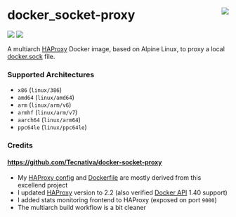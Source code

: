 # docker_socket-proxy <a href='https://github.com/padhi-homelab/docker_docker.sock-proxy/actions?query=workflow%3A%22Docker+CI+Release%22'><img align='right' src='https://img.shields.io/github/workflow/status/padhi-homelab/docker_docker.sock-proxy/Docker%20CI%20Release?logo=github&logoWidth=24&style=flat-square'></img></a>

<a href='https://hub.docker.com/r/padhihomelab/docker.sock-proxy'><img src='https://img.shields.io/docker/image-size/padhihomelab/docker.sock-proxy/latest?logo=docker&logoWidth=24&style=for-the-badge'></img></a> <a href='https://microbadger.com/images/padhihomelab/docker.sock-proxy'><img src='https://img.shields.io/microbadger/layers/padhihomelab/docker.sock-proxy/latest?logo=docker&logoWidth=24&style=for-the-badge'></img></a>

A multiarch [HAProxy] Docker image, based on Alpine Linux, to proxy a local [docker.sock] file.

### Supported Architectures

- `x86` (`linux/386`)
- `amd64` (`linux/amd64`)
- `arm` (`linux/arm/v6`)
- `armhf` (`linux/arm/v7`)
- `aarch64` (`linux/arm64`)
- `ppc64le` (`linux/ppc64le`)

### Credits

#### https://github.com/Tecnativa/docker-socket-proxy
  - My [HAProxy config](haproxy.cfg) and [Dockerfile](Dockerfile)
    are mostly derived from this excellend project
  - I updated [HAProxy] version to 2.2 (also verified [Docker API] 1.40 support)
  - I added stats monitoring frontend to HAProxy (exposed on port `9000`)
  - The multiarch build workflow is a bit cleaner



[Alpine Linux]: https://alpinelinux.org/
[Docker API]:   https://docs.docker.com/engine/api/
[docker.sock]:  https://docs.docker.com/engine/reference/commandline/dockerd/#daemon-socket-option
[HAProxy]:      https://github.com/docker/compose/
